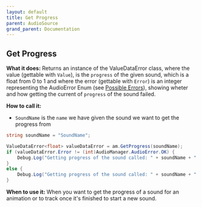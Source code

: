 ```yaml
---
layout: default
title: Get Progress
parent: AudioSource
grand_parent: Documentation
---
```


## Get Progress
**What it does:**
Returns an instance of the ValueDataError class, where the value (gettable with ```Value```), is the ```progress``` of the given sound, which is a float from 0 to 1 and where the error (gettable with ```Error```) is an integer representing the AudioError Enum (see [Possible Errors](https://mathewhdyt.github.io/Unity-Audio-Manager/docs/documentation/index/#possible-errors)), showing wheter and how getting the current  of ```progress``` of the sound failed.

**How to call it:**
- ```SoundName``` is the ```name``` we have given the sound we want to get the progress from

```csharp
string soundName = "SoundName";

ValueDataError<float> valueDataError = am.GetProgress(soundName);
if (valueDataError.Error != (int)AudioManager.AudioError.OK) {
    Debug.Log("Getting progress of the sound called: " + soundName + " failed with error id: " + valueDataError.Error);
}
else {
    Debug.Log("Getting progress of the sound called: " + soundName + " with the progress being: " + (valueDataError.Value * 100).ToString("0.00") + "% succesfull");
}
```

**When to use it:**
When you want to get the progress of a sound for an animation or to track once it's finished to start a new sound.
